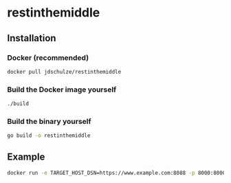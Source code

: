 # restinthemiddle

## Installation

### Docker (recommended)

```bash
docker pull jdschulze/restinthemiddle
```

### Build the Docker image yourself

```bash
./build
```

### Build the binary yourself

```bash
go build -o restinthemiddle
```

## Example

```bash
docker run -e TARGET_HOST_DSN=https://www.example.com:8088 -p 8000:8000 jdschulze/restinthemiddle
```
